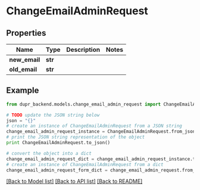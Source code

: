 # ChangeEmailAdminRequest


## Properties
Name | Type | Description | Notes
------------ | ------------- | ------------- | -------------
**new_email** | **str** |  | 
**old_email** | **str** |  | 

## Example

```python
from dupr_backend.models.change_email_admin_request import ChangeEmailAdminRequest

# TODO update the JSON string below
json = "{}"
# create an instance of ChangeEmailAdminRequest from a JSON string
change_email_admin_request_instance = ChangeEmailAdminRequest.from_json(json)
# print the JSON string representation of the object
print ChangeEmailAdminRequest.to_json()

# convert the object into a dict
change_email_admin_request_dict = change_email_admin_request_instance.to_dict()
# create an instance of ChangeEmailAdminRequest from a dict
change_email_admin_request_form_dict = change_email_admin_request.from_dict(change_email_admin_request_dict)
```
[[Back to Model list]](../README.md#documentation-for-models) [[Back to API list]](../README.md#documentation-for-api-endpoints) [[Back to README]](../README.md)


